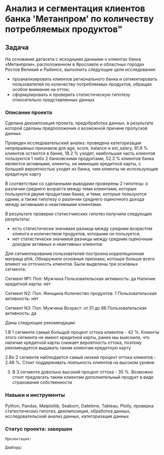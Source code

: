 # Анализ и сегментация клиентов банка 'Метанпром' по количеству потребляемых продуктов" 

## Задача

   На основании датасета с исходными данными о клиентах банка «Метанпром», расположенном в Ярославле и областных городах Ростов Великий и Рыбинск, выполнить следующие цели исследования:
   * проанализировать клиентов регионального банка и сегментировать пользователей по количеству потребляемых продуктов, обращая особое внимание на отток;
   * сформулировать и проверить статистическую гипотезу относительно представленных данных

### Описание проекта 
Сделана декомпозиция проекта, предобработка данных, в результате которой сделаны предположения о возможной причине пропусков данных.

Проведен исследовательский анализ: проведена категоризация непрерывных признаков для age, score, balance и est_salary, 81.8 % клиентов остаются в банке, 18.2 % уходят, 
наибольшая часть клиентов пользуются 1 либо 2 банковскими продуктами, 52.3 % клиентов банка являются активными, клиенты, не имеющие кредитной карты, с большей вероятностью уходят из банка, чем клиенты не использующие кредитную карту

В соответствии со сделанными выводами проверены 2 гипотезы: о различии среднего возраста между теми клиентами, которые пользуются двумя продуктами банка, и теми, которые пользуются одним, а также гипотезу о  различии среднего  оценочного дохода между активными и неактивными клиентами. 

В результате проверки статистчиеских гипотез получили следующие результаты: 

* есть статистически значимая разница между средним возрастом клиента и количеством продуктов, которыми он пользуется;
* нет статистически значимой разницы между средним оценочным доходом активных и неактивных клиентов.

Для сегментирования пользователей построена корреляционная матрица phik. Обнаружили основные признаки, котоыре больше всего влияют на отточность клиентов. Были выделены три основных сегмента: 


 Сегмент №1:
    Пол: Мужчина
    Пользовательская активность: да
    Наличие кредитной карты: нет

 Сегмент N2:
    Пол: Женщина
    Количество продуктов: 1
    Пользовательская активность: нет

 Сегмент N3:
    Пол: Мужчина
    Возраст: от 51 до 86
    Пользовательская активность: да

Даны следующие рекомендации:

  1.В 1 сегменте самый больщой процент оттока клиентов - 42 %. Клиенты этого сегмента не имеют кредитной карты, ранее мы выяснили, что наличие кредитной карты снижает вероятность оттока, поэтому рекомендуется выдавать таким клиентам кредитную карту
  
  
  2.Во 2 сегменте наблюдается самый низкий процент оттока клиентов - 2.48 %. Стоит поддерживать лояльность клиентов на высоком уровне
  
  
  3. В 3 сегменте довольно высокий процент оттока - 35 %. Возможно стоит предлагать таким клиентам дополнительный продукт в виде страхования собственности 


### Навыки и инструменты
Python, Pandas, Matplotlib, Seaborn, Datetime, Tableau, Plotly, проверка статистическиз гипотез, декомпозиция, обработка данных, исследовательский анализ данных, категоризация данных

### Статус проекта: завершен


    Презентация:

    Дашборд: 

